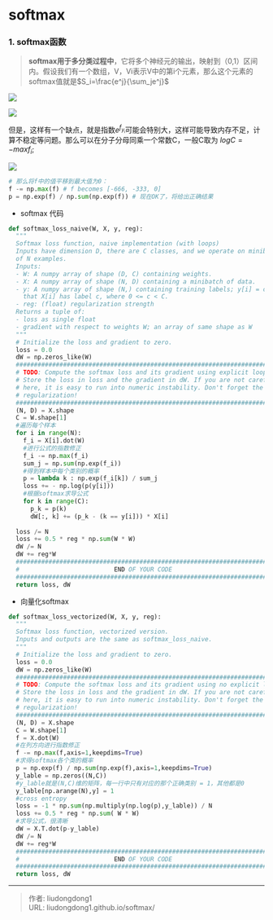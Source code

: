 # softmax


### 1. softmax函数

> **softmax用于多分类过程中**，它将多个神经元的输出，映射到（0,1）区间内。假设我们有一个数组，V，Vi表示V中的第i个元素，那么这个元素的softmax值就是$S_i=\frac{e^j}{\sum_je^j}$

![](https://gitee.com/github-25970295/blogImage/raw/master/img/20210326105054.png)

![](https://gitee.com/github-25970295/blogImage/raw/master/img/20210326105149.png)

但是，这样有一个缺点，就是指数$e^{f_{y_i}}$可能会特别大，这样可能导致内存不足，计算不稳定等问题。那么可以在分子分母同乘一个常数C，一般C取为 $logC=-maxf_i$;

![](https://gitee.com/github-25970295/blogImage/raw/master/img/20210326110005.png)

```python
# 那么将f中的值平移到最大值为0：
f -= np.max(f) # f becomes [-666, -333, 0]
p = np.exp(f) / np.sum(np.exp(f)) # 现在OK了，将给出正确结果
```

- softmax 代码

```python
def softmax_loss_naive(W, X, y, reg):
  """
  Softmax loss function, naive implementation (with loops)
  Inputs have dimension D, there are C classes, and we operate on minibatches
  of N examples.
  Inputs:
  - W: A numpy array of shape (D, C) containing weights.
  - X: A numpy array of shape (N, D) containing a minibatch of data.
  - y: A numpy array of shape (N,) containing training labels; y[i] = c means
    that X[i] has label c, where 0 <= c < C.
  - reg: (float) regularization strength
  Returns a tuple of:
  - loss as single float
  - gradient with respect to weights W; an array of same shape as W
  """
  # Initialize the loss and gradient to zero.
  loss = 0.0
  dW = np.zeros_like(W)
  #############################################################################
  # TODO: Compute the softmax loss and its gradient using explicit loops.     #
  # Store the loss in loss and the gradient in dW. If you are not careful     #
  # here, it is easy to run into numeric instability. Don't forget the        #
  # regularization!                                                           #
  #############################################################################
  (N, D) = X.shape
  C = W.shape[1]
  #遍历每个样本
  for i in range(N):
    f_i = X[i].dot(W)
    #进行公式的指数修正
    f_i -= np.max(f_i)
    sum_j = np.sum(np.exp(f_i))
    #得到样本中每个类别的概率
    p = lambda k : np.exp(f_i[k]) / sum_j
    loss += - np.log(p(y[i]))
    #根据softmax求导公式
    for k in range(C):
      p_k = p(k)
      dW[:, k] += (p_k - (k == y[i])) * X[i]
  
  loss /= N
  loss += 0.5 * reg * np.sum(W * W)
  dW /= N
  dW += reg*W
  #############################################################################
  #                          END OF YOUR CODE                                 #
  #############################################################################
  return loss, dW
```

- 向量化softmax

```python
def softmax_loss_vectorized(W, X, y, reg):
  """
  Softmax loss function, vectorized version.
  Inputs and outputs are the same as softmax_loss_naive.
  """
  # Initialize the loss and gradient to zero.
  loss = 0.0
  dW = np.zeros_like(W)
  #############################################################################
  # TODO: Compute the softmax loss and its gradient using no explicit loops.  #
  # Store the loss in loss and the gradient in dW. If you are not careful     #
  # here, it is easy to run into numeric instability. Don't forget the        #
  # regularization!                                                           #
  #############################################################################
  (N, D) = X.shape
  C = W.shape[1]
  f = X.dot(W)
  #在列方向进行指数修正
  f -= np.max(f,axis=1,keepdims=True)
  #求得softmax各个类的概率
  p = np.exp(f) / np.sum(np.exp(f),axis=1,keepdims=True)
  y_lable = np.zeros((N,C))
  #y_lable就是(N,C)维的矩阵，每一行中只有对应的那个正确类别 = 1，其他都是0
  y_lable[np.arange(N),y] = 1
  #cross entropy
  loss = -1 * np.sum(np.multiply(np.log(p),y_lable)) / N
  loss += 0.5 * reg * np.sum( W * W)
  #求导公式，很清晰
  dW = X.T.dot(p-y_lable)
  dW /= N
  dW += reg*W
  #############################################################################
  #                          END OF YOUR CODE                                 #
  #############################################################################
  return loss, dW
```



---

> 作者: liudongdong1  
> URL: liudongdong1.github.io/softmax/  

